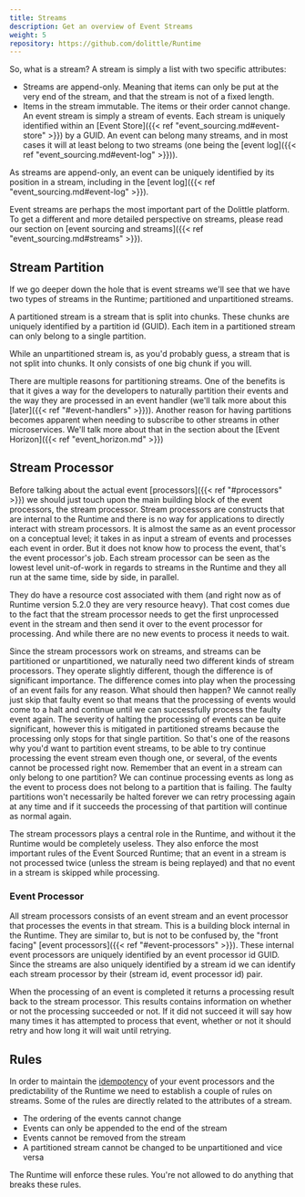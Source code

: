 ```yaml
---
title: Streams
description: Get an overview of Event Streams
weight: 5
repository: https://github.com/dolittle/Runtime
---
```


So, what is a stream? A stream is simply a list with two specific attributes:

* Streams are append-only. Meaning that items can only be put at the very end of the stream, and that the stream is not of a fixed length.
* Items in the stream immutable. The items or their order cannot change.
An event stream is simply a stream of events. Each stream is uniquely identified within an [Event Store]({{< ref "event_sourcing.md#event-store" >}}) by a GUID. An event can belong many streams, and in most cases it will at least belong to two streams (one being the [event log]({{< ref "event_sourcing.md#event-log" >}})).

As streams are append-only, an event can be uniquely identified by its position in a stream, including in the [event log]({{< ref "event_sourcing.md#event-log" >}}).

Event streams are perhaps the most important part of the Dolittle platform. To get a different and more detailed perspective on streams, please read our section on [event sourcing and streams]({{< ref "event_sourcing.md#streams" >}}).

## Stream Partition

If we go deeper down the hole that is event streams we'll see that we have two types of streams in the Runtime; partitioned and unpartitioned streams.

A partitioned stream is a stream that is split into chunks. These chunks are uniquely identified by a partition id (GUID). Each item in a partitioned stream can only belong to a single partition.

While an unpartitioned stream is, as you'd probably guess, a stream that is not split into chunks. It only consists of one big chunk if you will.

There are multiple reasons for partitioning streams. One of the benefits is that it gives a way for the developers to naturally partition their events and the way they are processed in an event handler (we'll talk more about this [later]({{< ref "#event-handlers" >}})). Another reason for having partitions becomes apparent when needing to subscribe to other streams in other microservices. We'll talk more about that in the section about the [Event Horizon]({{< ref "event_horizon.md" >}})

## Stream Processor

Before talking about the actual event [processors]({{< ref "#processors" >}}) we should just touch upon the main building block of the event processors, the stream processor. Stream processors are constructs that are internal to the Runtime and there is no way for applications to directly interact with stream processors. It is almost the same as an event processor on a conceptual level; it takes in as input a stream of events and processes each event in order. But it does not know how to process the event, that's the event processor's job. Each stream processor can be seen as the lowest level unit-of-work in regards to streams in the Runtime and they all run at the same time, side by side, in parallel.

They do have a resource cost associated with them (and right now as of Runtime version 5.2.0 they are very resource heavy). That cost comes due to the fact that the stream processor needs to get the first unprocessed event in the stream and then send it over to the event processor for processing. And while there are no new events to process it needs to wait.

Since the stream processors work on streams, and streams can be partitioned or unpartitioned, we naturally need two different kinds of stream processors. They operate slightly different, though the difference is of significant importance.
The difference comes into play when the processing of an event fails for any reason. What should then happen? We cannot really just skip that faulty event so that means that the processing of events would come to a halt and continue until we can successfully process the faulty event again. The severity of halting the processing of events can be quite significant, however this is mitigated in partitioned streams because the processing only stops for that single partition. So that's one of the reasons why you'd want to partition event streams, to be able to try continue processing the event stream even though one, or several, of the events cannot be processed right now. Remember that an event in a stream can only belong to one partition? We can continue processing events as long as the event to process does not belong to a partition that is failing. The faulty partitions won't necessarily be halted forever we can retry processing again at any time and if it succeeds the processing of that partition will continue as normal again.

The stream processors plays a central role in the Runtime, and without it the Runtime would be completely useless. They also enforce the most important rules of the Event Sourced Runtime; that an event in a stream is not processed twice (unless the stream is being replayed) and that no event in a stream is skipped while processing.

### Event Processor

All stream processors consists of an event stream and an event processor that processes the events in that stream. This is a building block internal in the Runtime. They are similar to, but is not to be confused by, the "front facing" [event processors]({{< ref "#event-processors" >}}). These internal event processors are uniquely identified by an event processor id GUID. Since the streams are also uniquely identified by a stream id we can identify each stream processor by their (stream id, event processor id) pair.

When the processing of an event is completed it returns a processing result back to the stream processor. This results contains information on whether or not the processing succeeded or not. If it did not succeed it will say how many times it has attempted to process that event, whether or not it should retry and how long it will wait until retrying.

## Rules

In order to maintain the [idempotency](https://en.wikipedia.org/wiki/Idempotence) of your event processors and the predictability of the Runtime we need to establish a couple of rules on streams. Some of the rules are directly related to the attributes of a stream.

* The ordering of the events cannot change
* Events can only be appended to the end of the stream
* Events cannot be removed from the stream
* A partitioned stream cannot be changed to be unpartitioned and vice versa

The Runtime will enforce these rules. You're not allowed to do anything that breaks these rules.
